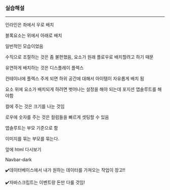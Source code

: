 ### 실습해설

---

인라인은 좌에서 우로 배치 

블록요소는 위에서 아래로 배치

일반적인 모습이었음

수직으로 조절하는 것은 좀 불편했음, 요소가 원래 플로우로 배치할려고 하기 때문

유연하게 배치하는 것은 디스플레이 플렉스 

컨테이너에 플렉스 주게 되면 하위 공간에 대해서 아이템이 자유롭게 배치 됨

요소 위에 요소가 배치되게 하려면 벗어나는 설정을 해야 되는데 포지션 앱솔루트를 해야함

컬에 주는 것은 크기를 나눈 것임

로우에 숫자를 주는 것은 컬럼들을 빠르게 셋팅할 수 있음 

앱솔루트는 부모 기준으로 함 

이미지를 묶는 부모를 묶는다. 

앞에 html 다시보기 

Navbar-dark

✔️데이터베이스에서 내가 원하는 데이터를 가져오는 작업이 장고!! 

✔️자바스크립트는 이벤트랑 돈만 다룰 것임!











